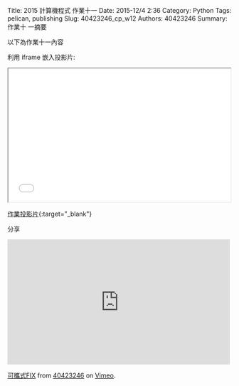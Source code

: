 Title: 2015 計算機程式 作業十一
Date: 2015-12/4 2:36
Category: Python
Tags: pelican, publishing
Slug: 40423246_cp_w12
Authors: 40423246
Summary: 作業十 一摘要

以下為作業十一內容

利用 iframe 嵌入投影片:

<iframe src="40423246_cp_w12_p.html" width="500" height="300"></iframe>

[作業投影片](40423246_cp_w12_p.html){:target="_blank"}

分享
<iframe src="https://player.vimeo.com/video/150477842" width="500" height="281" frameborder="0" webkitallowfullscreen mozallowfullscreen allowfullscreen></iframe> <p><a href="https://vimeo.com/150477842">可攜式FIX</a> from <a href="https://vimeo.com/user46241007">40423246</a> on <a href="https://vimeo.com">Vimeo</a>.</p>